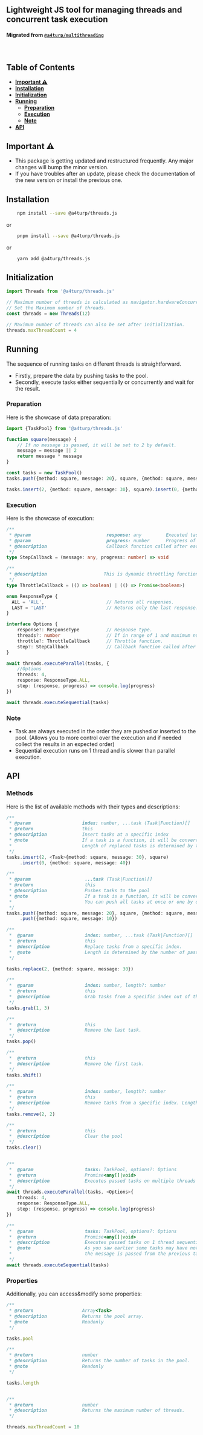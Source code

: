 ## Lightweight JS tool for managing threads and concurrent task execution

#### Migrated from [`@a4turp/multithreading`](https://www.npmjs.com/package/@a4turp/multithreading)

<br>

## Table of Contents

- [**Important ⚠️**](#important-)
- [**Installation**](#installation)
- [**Initialization**](#initialization)
- [**Running**](#running)
    - [**Preparation**](#Preparation)
    - [**Execution**](#Execution)
    - [**Note**](#note)
- [**API**](#api)

## Important ⚠️

- This package is getting updated and restructured frequently. Any major changes will bump the minor version.
- If you have troubles after an update, please check the documentation of the new version or install the previous one.


## Installation

```bash 
    npm install --save @a4turp/threads.js
```
or
```bash 
    pnpm install --save @a4turp/threads.js
```
or
```bash 
    yarn add @a4turp/threads.js
```

## Initialization

```typescript
import Threads from '@a4turp/threads.js'

// Maximum number of threads is calculated as navigator.hardwareConcurrency - 1.
// Set the Maximum number of threads.
const threads = new Threads(12)

// Maximum number of threads can also be set after initialization.
threads.maxThreadCount = 4
```


## Running

The sequence of running tasks on different threads is straightforward.

- Firstly, prepare the data by pushing tasks to the pool.
- Secondly, execute tasks either sequentially or concurrently and wait for the result.


### Preparation

Here is the showcase of data preparation:

```typescript
import {TaskPool} from '@a4turp/threads.js'

function square(message) {
    // If no message is passed, it will be set to 2 by default.
    message = message || 2
    return message * message
}

const tasks = new TaskPool()
tasks.push({method: square, message: 20}, square, {method: square, message: 0}).push({method: square, message: 10})

tasks.insert(2, {method: square, message: 30}, square).insert(0, {method: square, message: 40})
```


### Execution

Here is the showcase of execution:

```typescript
/**
 * @param                            response: any         Executed task response.
 * @param                            progress: number      Progress of execution (0-100) // Helps to track the progress of execution.
 * @description                      Callback function called after each task is executed.
 */
type StepCallback = (message: any, progress: number) => void

/**
 * @description                     This is dynamic throttling function that can be used to control the execution of tasks.
 */
type ThrottleCallback = (() => boolean) | (() => Promise<boolean>)

enum ResponseType {
  ALL = 'ALL',                       // Returns all responses.
  LAST = 'LAST'                      // Returns only the last response.
}

interface Options {
    response?: ResponseType          // Response type.
    threads?: number                 // If in range of 1 and maximum number of threads, tasks will be tried to execute on the specified number of threads.
    throttle?: ThrottleCallback      // Throttle function.
    step?: StepCallback              // Callback function called after each task is executed.
}

await threads.executeParallel(tasks, {
    //Options
    threads: 4,
    response: ResponseType.ALL,
    step: (response, progress) => console.log(progress)
})

await threads.executeSequential(tasks)
```


### Note

- Task are always executed in the order they are pushed or inserted to the pool. (Allows you to more control over the execution and if needed collect the results in an expected order)
- Sequential execution runs on 1 thread and is slower than parallel execution.



## API

### Methods
Here is the list of available methods with their types and descriptions:

```typescript
/**
 * @param                   index: number, ...task (Task|Function)[]
 * @return                  this
 * @description             Insert tasks at a specific index
 * @note                    If a task is a function, it will be converted to {method: Function, message: undefined}.
 *                          Length of replaced tasks is determined by the number of passed tasks.
 */
tasks.insert(2, <Task>{method: square, message: 30}, square)
     .insert(0, {method: square, message: 40})
```

```typescript
/**
 * @param                    ...task (Task|Function)[]
 * @return                   this
 * @description              Pushes tasks to the pool
 * @note                     If a task is a function, it will be converted to {method: Function, message: undefined}.
 *                           You can push all tasks at once or one by one.
 */
tasks.push({method: square, message: 20}, square, {method: square, message: 0})
     .push({method: square, message: 10})
```

```typescript
/**
 *  @param                   index: number, ...task (Task|Function)[]
 *  @return                  this
 *  @description             Replace tasks from a specific index.
 *  @note                    Length is determined by the number of passed tasks.
 */

tasks.replace(2, {method: square, message: 30})
```


```typescript
/**
 *  @param                   index: number, length?: number
 *  @return                  this
 *  @description             Grab tasks from a specific index out of the pool.
 */
tasks.grab(1, 3)

```

```typescript
/**
 *  @return                  this
 *  @description             Remove the last task.
 */
tasks.pop()
```


```typescript
/**
 *  @return                  this
 *  @description             Remove the first task.
 */
tasks.shift()
```

```typescript
/**
 *  @param                   index: number, length?: number
 *  @return                  this
 *  @description             Remove tasks from a specific index. Length default is 1.
 */
tasks.remove(2, 2)
```

```typescript
/**
 *  @return                  this
 *  @description             Clear the pool
 */
tasks.clear()
```

```typescript

/**
 *  @param                   tasks: TaskPool, options?: Options
 *  @return                  Promise<any[]|void>
 *  @description             Executes passed tasks on multiple threads concurrently.
 */
await threads.executeParallel(tasks, <Options>{
    threads: 4,
    response: ResponseType.ALL,
    step: (response, progress) => console.log(progress)
})
```


```typescript
/**
 *  @param                   tasks: TaskPool, options?: Options
 *  @return                  Promise<any[]|void>
 *  @description             Executes passed tasks on 1 thread sequentially.
 *  @note                    As you saw earlier some tasks may have not any message. In sequential execution,
 *                           the message is passed from the previous task if it is not defined.
 */
await threads.executeSequential(tasks)
```

### Properties
Additionally, you can access&modify some properties:

```typescript
/**
 * @return                  Array<Task>
 * @description             Returns the pool array.
 * @note                    Readonly
 */

tasks.pool
```

```typescript
/**
 * @return                  number
 * @description             Returns the number of tasks in the pool.
 * @note                    Readonly
 */

tasks.length
```

```typescript

/**
 * @return                  number
 * @description             Returns the maximum number of threads.
 */

threads.maxThreadCount = 10
```